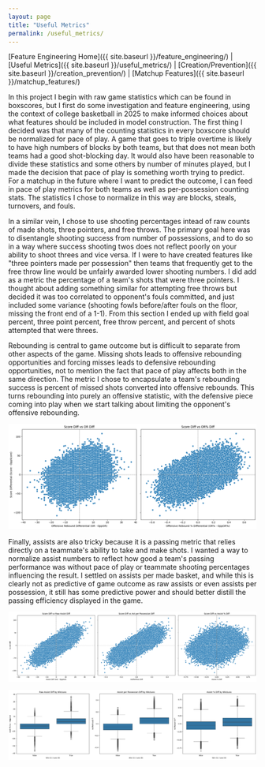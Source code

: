 ```yaml
---
layout: page
title: "Useful Metrics"
permalink: /useful_metrics/
---
```



[Feature Engineering Home]({{ site.baseurl }}/feature_engineering/) | [Useful Metrics]({{ site.baseurl }}/useful_metrics/) | [Creation/Prevention]({{ site.baseurl }}/creation_prevention/) | [Matchup Features]({{ site.baseurl }}/matchup_features/)

In this project I begin with raw game statistics which can be found in boxscores, but I first do some investigation and feature engineering, using the context of college basketball in 2025 to make informed choices about what features should be included in model construction. The first thing I decided was that many of the counting statistics in every boxscore should be normalized for pace of play. A game that goes to triple overtime is likely to have high numbers of blocks by both teams, but that does not mean both teams had a good shot-blocking day. It would also have been reasonable to divide these statistics and some others by number of minutes played, but I made the decision that pace of play is something worth trying to predict. For a matchup in the future where I want to predict the outcome, I can feed in pace of play metrics for both teams as well as per-possession counting stats. The statistics I chose to normalize in this way are blocks, steals, turnovers, and fouls.

In a similar vein, I chose to use shooting percentages intead of raw counts of made shots, three pointers, and free throws. The primary goal here was to disentangle shooting success from number of possessions, and to do so in a way where success shooting twos does not reflect poorly on your ability to shoot threes and vice versa. If I were to have created features like "three pointers made per possession" then teams that frequently get to the free throw line would be unfairly awarded lower shooting numbers. I did add as a metric the percentage of a team's shots that were three pointers. I thought about adding something similar for attempting free throws but decided it was too correlated to opponent's fouls committed, and just included some variance (shooting fowls before/after fouls on the floor, missing the front end of a 1-1). From this section I ended up with field goal percent, three point percent, free throw percent, and percent of shots attempted that were threes.

Rebounding is central to game outcome but is difficult to separate from other aspects of the game. Missing shots leads to offensive rebounding opportunities and forcing misses leads to defensive rebounding opportunities, not to mention the fact that pace of play affects both in the same direction. The metric I chose to encapsulate a team's rebounding success is percent of missed shots converted into offensive rebounds. This turns rebounding into purely an offensive statistic, with the defensive piece coming into play when we start talking about limiting the opponent's offensive rebounding.

![Chart](ORPercent.png)

Finally, assists are also tricky because it is a passing metric that relies directly on a teammate's ability to take and make shots. I wanted a way to normalize assist numbers to reflect how good a team's passing performance was without pace of play or teammate shooting percentages influencing the result. I settled on assists per made basket, and while this is clearly not as predictive of game outcome as raw assists or even assists per possession, it still has some predictive power and should better distill the passing efficiency displayed in the game.

![Chart](AstScatter.png)

![Chart](AstBox.png)


